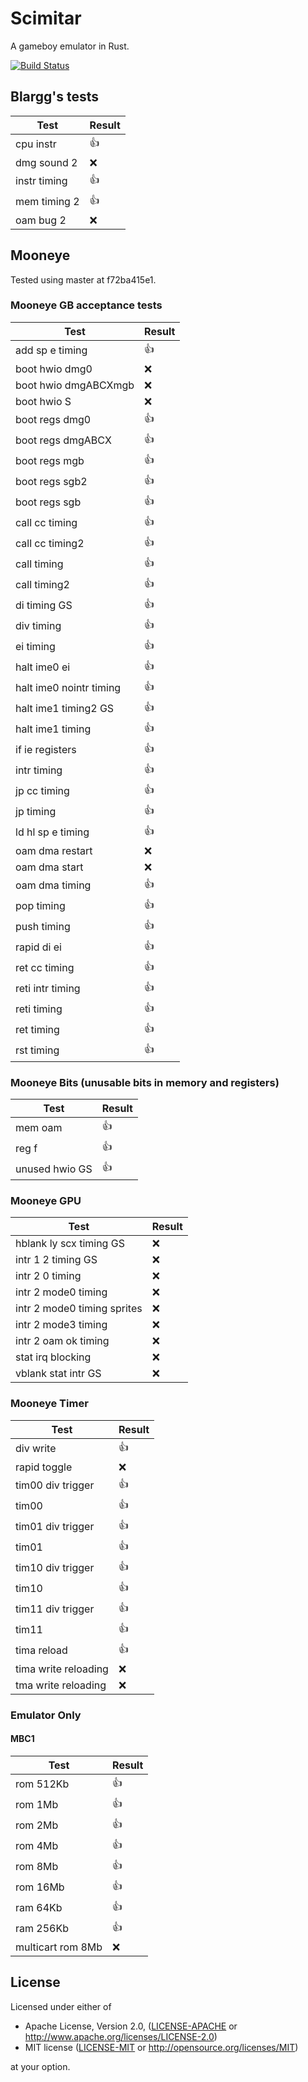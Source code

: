 # Scimitar

A gameboy emulator in Rust.

[![Build Status](https://travis-ci.org/tompko/scimitar.svg?branch=master)](https://travis-ci.org/tompko/scimitar)

## Blargg's tests

| Test         | Result|
|--------------|-------|
| cpu instr    | :+1:  |
| dmg sound 2  | :x:   |
| instr timing | :+1:  |
| mem timing 2 | :+1:  |
| oam bug 2    | :x:   |

## Mooneye
Tested using master at f72ba415e1.

### Mooneye GB acceptance tests

| Test                    | Result |
| ----------------------- | -------|
| add sp e timing         | :+1:   |
| boot hwio dmg0          | :x:    |
| boot hwio dmgABCXmgb    | :x:    |
| boot hwio S             | :x:    |
| boot regs dmg0          | :+1:   |
| boot regs dmgABCX       | :+1:   |
| boot regs mgb           | :+1:   |
| boot regs sgb2          | :+1:   |
| boot regs sgb           | :+1:   |
| call cc timing          | :+1:   |
| call cc timing2         | :+1:   |
| call timing             | :+1:   |
| call timing2            | :+1:   |
| di timing GS            | :+1:   |
| div timing              | :+1:   |
| ei timing               | :+1:   |
| halt ime0 ei            | :+1:   |
| halt ime0 nointr timing | :+1:   |
| halt ime1 timing2 GS    | :+1:   |
| halt ime1 timing        | :+1:   |
| if ie registers         | :+1:   |
| intr timing             | :+1:   |
| jp cc timing            | :+1:   |
| jp timing               | :+1:   |
| ld hl sp e timing       | :+1:   |
| oam dma restart         | :x:    |
| oam dma start           | :x:    |
| oam dma timing          | :+1:   |
| pop timing              | :+1:   |
| push timing             | :+1:   |
| rapid di ei             | :+1:   |
| ret cc timing           | :+1:   |
| reti intr timing        | :+1:   |
| reti timing             | :+1:   |
| ret timing              | :+1:   |
| rst timing              | :+1:   |

### Mooneye Bits (unusable bits in memory and registers)

| Test           | Result |
| -------------- | -------|
| mem oam        | :+1:   |
| reg f          | :+1:   |
| unused hwio GS | :+1:   |


### Mooneye GPU

| Test                        | Result |
| --------------------------- | -------|
| hblank ly scx timing GS     | :x:    |
| intr 1 2 timing GS          | :x:    |
| intr 2 0 timing             | :x:    |
| intr 2 mode0 timing         | :x:    |
| intr 2 mode0 timing sprites | :x:    |
| intr 2 mode3 timing         | :x:    |
| intr 2 oam ok timing        | :x:    |
| stat irq blocking           | :x:    |
| vblank stat intr GS         | :x:    |

### Mooneye Timer

| Test                 | Result |
| -------------------- | -------|
| div write            | :+1:   |
| rapid toggle         | :x:    |
| tim00 div trigger    | :+1:   |
| tim00                | :+1:   |
| tim01 div trigger    | :+1:   |
| tim01                | :+1:   |
| tim10 div trigger    | :+1:   |
| tim10                | :+1:   |
| tim11 div trigger    | :+1:   |
| tim11                | :+1:   |
| tima reload          | :+1:   |
| tima write reloading | :x:    |
| tma write reloading  | :x:    |

### Emulator Only

#### MBC1

| Test              | Result |
| ----------------- | -------|
| rom 512Kb         | :+1:   |
| rom 1Mb           | :+1:   |
| rom 2Mb           | :+1:   |
| rom 4Mb           | :+1:   |
| rom 8Mb           | :+1:   |
| rom 16Mb          | :+1:   |
| ram 64Kb          | :+1:   |
| ram 256Kb         | :+1:   |
| multicart rom 8Mb | :x:    |

## License

Licensed under either of

 * Apache License, Version 2.0, ([LICENSE-APACHE](LICENSE-APACHE) or http://www.apache.org/licenses/LICENSE-2.0)
 * MIT license ([LICENSE-MIT](LICENSE-MIT) or http://opensource.org/licenses/MIT)

at your option.
